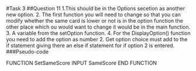 #Task 3
##Question 11
1.This should be in the Options secetion as another new option.
2. The first function you will need to change so that you can modify whether the same card is lower or not is in the option function the other place which ou would want to change it would be in the main function.
3. A variable from the setOption function.
4. For the DisplayOption() function you need to add the option as number 2.  Get option choice must add to the if statement giving there an else if statement for if option 2 is entered.
###Pseudo-code

FUNCTION SetSameScore
	INPUT SameScore
END FUNCTION